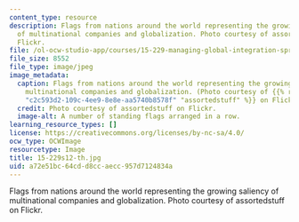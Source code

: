 ```yaml
---
content_type: resource
description: Flags from nations around the world representing the growing saliency
  of multinational companies and globalization. Photo courtesy of assortedstuff on
  Flickr.
file: /ol-ocw-studio-app/courses/15-229-managing-global-integration-spring-2012/a72e51bc64cdd8ccaecc957d7124834a_15-229s12-th.jpg
file_size: 8552
file_type: image/jpeg
image_metadata:
  caption: Flags from nations around the world representing the growing saliency of
    multinational companies and globalization. (Photo courtesy of {{% resource_link
    "c2c593d2-109c-4ee9-8e8e-aa5740b8578f" "assortedstuff" %}} on Flickr.)
  credit: Photo courtesy of assortedstuff on Flickr.
  image-alt: A number of standing flags arranged in a row.
learning_resource_types: []
license: https://creativecommons.org/licenses/by-nc-sa/4.0/
ocw_type: OCWImage
resourcetype: Image
title: 15-229s12-th.jpg
uid: a72e51bc-64cd-d8cc-aecc-957d7124834a
---
```

Flags from nations around the world representing the growing saliency of multinational companies and globalization. Photo courtesy of assortedstuff on Flickr.